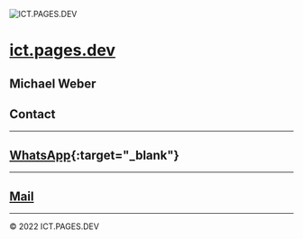 ![ICT.PAGES.DEV](https://ict.pages.dev/ict.pages.svg "ICT.PAGES.DEV")
# **[ict.pages.dev](https://ict.pages.dev)**
## Michael Weber
## **Contact**
---
## **[WhatsApp](https://wa.me/message/JIWJISLKSAKQG1){:target="_blank"}**
---
## **[Mail](mailto:michael.weber.x@gmail.com)**
---
© 2022 ICT.PAGES.DEV
